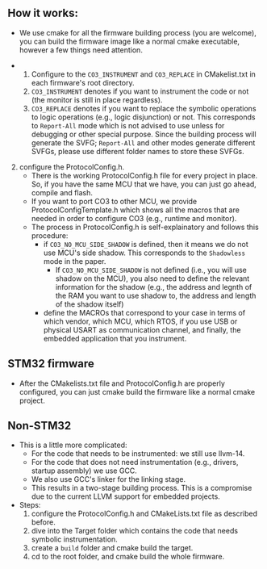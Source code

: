 ## How it works:
- We use cmake for all the firmware building process (you are welcome), you can build the firmware image like a normal cmake executable, however a few things need attention. 

- 1. Configure to the `CO3_INSTRUMENT` and `CO3_REPLACE` in CMakelist.txt in each firmware's root directory.
    1.  `CO3_INSTRUMENT` denotes if you want to instrument the code or not (the monitor is still in place regardless). 
    2. `CO3_REPLACE` denotes if you want to replace the symbolic operations to logic operations (e.g., logic disjunction) or not. This corresponds to `Report-All` mode which is not advised to use unless for debugging or other special purpose. Since the building process will generate the SVFG; `Report-All` and other modes generate different SVFGs, please use different folder names to store these SVFGs. 
2. configure the ProtocolConfig.h.
    - There is the working ProtocolConfig.h file for every project in place. So, if you have the same MCU that we have, you can just go ahead, compile and flash. 
    - If you want to port CO3 to other MCU, we provide ProtocolConfigTemplate.h which shows all the macros that are needed in order to configure CO3 (e.g., runtime and monitor). 
    - The process in ProtocolConfig.h is self-explainatory and follows this procedure:
        - if `CO3_NO_MCU_SIDE_SHADOW` is defined, then it means we do not use MCU's side shadow. This corresponds to the `Shadowless` mode in the paper. 
            - If `CO3_NO_MCU_SIDE_SHADOW` is not defined (i.e., you will use shadow on the MCU), you also need to define the relevant information for the shadow (e.g., the address and legnth of the RAM you want to use shadow to, the address and length of the shadow itself)
        - define the MACROs that correspond to your case in terms of which vendor, which MCU, which RTOS, if you use USB or physical USART as communication channel, and finally, the embedded application that you instrument. 
## STM32 firmware
- After the CMakelists.txt file and ProtocolConfig.h are properly configured, you can just cmake build the firmware like a normal cmake project. 

## Non-STM32
- This is a little more complicated: 
    - For the code that needs to be instrumented: we still use llvm-14. 
    - For the code that does not need instrumentation (e.g., drivers, startup assembly) we use GCC. 
    - We also use GCC's linker for the linking stage. 
    - This results in a two-stage building process. This is a compromise due to the current LLVM support for embedded projects. 
- Steps:
    1. configure the ProtocolConfig.h and CMakeLists.txt file as described before. 
    1. dive into the Target folder which contains the code that needs symbolic instrumentation. 
    2. create a `build` folder and cmake build the target.
    3. cd to the root folder, and cmake build the whole firmware. 
